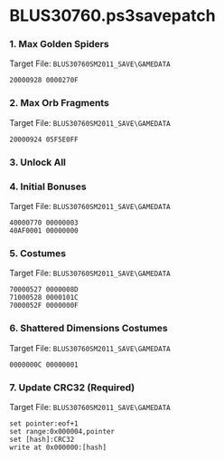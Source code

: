 # BLUS30760.ps3savepatch

### 1. Max Golden Spiders

Target File: `BLUS30760SM2011_SAVE\GAMEDATA`

```
20000928 0000270F
```

### 2. Max Orb Fragments

Target File: `BLUS30760SM2011_SAVE\GAMEDATA`

```
20000924 05F5E0FF
```

### 3. Unlock All
### 4. Initial Bonuses

Target File: `BLUS30760SM2011_SAVE\GAMEDATA`

```
40000770 00000003
40AF0001 00000000
```

### 5. Costumes

Target File: `BLUS30760SM2011_SAVE\GAMEDATA`

```
70000527 0000008D
71000528 0000101C
7000052F 0000000F
```

### 6. Shattered Dimensions Costumes

Target File: `BLUS30760SM2011_SAVE\GAMEDATA`

```
0000000C 00000001
```

### 7. Update CRC32 (Required)

Target File: `BLUS30760SM2011_SAVE\GAMEDATA`

```
set pointer:eof+1
set range:0x000004,pointer
set [hash]:CRC32
write at 0x000000:[hash]
```

